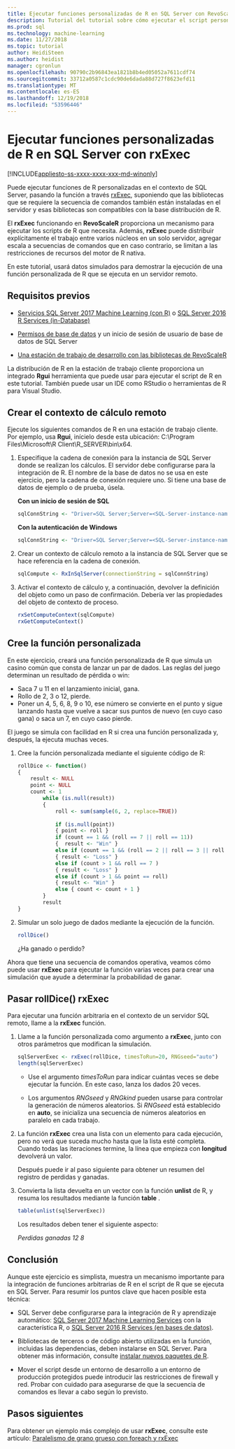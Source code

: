 ```yaml
---
title: Ejecutar funciones personalizadas de R en SQL Server con RevoScaleR rxExec - SQL Server Machine Learning
description: Tutorial del tutorial sobre cómo ejecutar el script personalizado de R en SQL Server con las funciones de RevoScaleR.
ms.prod: sql
ms.technology: machine-learning
ms.date: 11/27/2018
ms.topic: tutorial
author: HeidiSteen
ms.author: heidist
manager: cgronlun
ms.openlocfilehash: 90790c2b96843ea1821b8b4ed05052a7611cdf74
ms.sourcegitcommit: 33712a0587c1cdc90de6dada88d727f8623efd11
ms.translationtype: MT
ms.contentlocale: es-ES
ms.lasthandoff: 12/19/2018
ms.locfileid: "53596446"
---
```

# <a name="run-custom-r-functions-on-sql-server-using-rxexec"></a>Ejecutar funciones personalizadas de R en SQL Server con rxExec
[!INCLUDE[appliesto-ss-xxxx-xxxx-xxx-md-winonly](../../includes/appliesto-ss-xxxx-xxxx-xxx-md-winonly.md)]

Puede ejecutar funciones de R personalizadas en el contexto de SQL Server, pasando la función a través [rxExec](https://docs.microsoft.com/machine-learning-server/r-reference/revoscaler/rxexec), suponiendo que las bibliotecas que se requiere la secuencia de comandos también están instaladas en el servidor y esas bibliotecas son compatibles con la base distribución de R. 

El **rxExec** funcionando en **RevoScaleR** proporciona un mecanismo para ejecutar los scripts de R que necesita. Además, **rxExec** puede distribuir explícitamente el trabajo entre varios núcleos en un solo servidor, agregar escala a secuencias de comandos que en caso contrario, se limitan a las restricciones de recursos del motor de R nativa.

En este tutorial, usará datos simulados para demostrar la ejecución de una función personalizada de R que se ejecuta en un servidor remoto.

## <a name="prerequisites"></a>Requisitos previos

+ [Servicios SQL Server 2017 Machine Learning (con R)](../install/sql-machine-learning-services-windows-install.md) o [SQL Server 2016 R Services (in-Database)](../install/sql-r-services-windows-install.md)
  
+ [Permisos de base de datos](../security/user-permission.md) y un inicio de sesión de usuario de base de datos de SQL Server

+ [Una estación de trabajo de desarrollo con las bibliotecas de RevoScaleR](../r/set-up-a-data-science-client.md)

La distribución de R en la estación de trabajo cliente proporciona un integrado **Rgui** herramienta que puede usar para ejecutar el script de R en este tutorial. También puede usar un IDE como RStudio o herramientas de R para Visual Studio.

## <a name="create-the-remote-compute-context"></a>Crear el contexto de cálculo remoto

Ejecute los siguientes comandos de R en una estación de trabajo cliente. Por ejemplo, usa **Rgui**, inícielo desde esta ubicación: C:\Program Files\Microsoft\R Client\R_SERVER\bin\x64\.

1. Especifique la cadena de conexión para la instancia de SQL Server donde se realizan los cálculos. El servidor debe configurarse para la integración de R. El nombre de la base de datos no se usa en este ejercicio, pero la cadena de conexión requiere uno. Si tiene una base de datos de ejemplo o de prueba, úsela.

    **Con un inicio de sesión de SQL**

    ```R
    sqlConnString <- "Driver=SQL Server;Server=<SQL-Server-instance-name>; Database=<database-name>;Uid=<SQL-user-name>;Pwd=<password>"
    ```

    **Con la autenticación de Windows**

    ```R
    sqlConnString <- "Driver=SQL Server;Server=<SQL-Server-instance-name>;Database=<database-name>;Trusted_Connection=True"
    ```

2. Crear un contexto de cálculo remoto a la instancia de SQL Server que se hace referencia en la cadena de conexión.

    ```R
    sqlCompute <- RxInSqlServer(connectionString = sqlConnString)
    ```

3. Activar el contexto de cálculo y, a continuación, devolver la definición del objeto como un paso de confirmación. Debería ver las propiedades del objeto de contexto de proceso.

    ```R
    rxSetComputeContext(sqlCompute)
    rxGetComputeContext()
    ```

## <a name="create-the-custom-function"></a>Cree la función personalizada

En este ejercicio, creará una función personalizada de R que simula un casino común que consta de lanzar un par de dados. Las reglas del juego determinan un resultado de pérdida o win:

+ Saca 7 u 11 en el lanzamiento inicial, gana.
+ Rollo de 2, 3 o 12, pierde.
+ Poner un 4, 5, 6, 8, 9 o 10, ese número se convierte en el punto y sigue lanzando hasta que vuelve a sacar sus puntos de nuevo (en cuyo caso gana) o saca un 7, en cuyo caso pierde.

El juego se simula con facilidad en R si crea una función personalizada y, después, la ejecuta muchas veces.

1.  Cree la función personalizada mediante el siguiente código de R:
  
    ```R
    rollDice <- function()
    {
        result <- NULL
        point <- NULL
        count <- 1
            while (is.null(result))
            {
                roll <- sum(sample(6, 2, replace=TRUE))
  
                if (is.null(point))
                { point <- roll }
                if (count == 1 && (roll == 7 || roll == 11))
                {  result <- "Win" }
                else if (count == 1 && (roll == 2 || roll == 3 || roll == 12))
                { result <- "Loss" }
                else if (count > 1 && roll == 7 )
                { result <- "Loss" }
                else if (count > 1 && point == roll)
                { result <- "Win" }
                else { count <- count + 1 }
            }
            result
    }
    ```
  
2.  Simular un solo juego de dados mediante la ejecución de la función.
  
    ```R
    rollDice()
    ```
  
    ¿Ha ganado o perdido?
  
Ahora que tiene una secuencia de comandos operativa, veamos cómo puede usar **rxExec** para ejecutar la función varias veces para crear una simulación que ayude a determinar la probabilidad de ganar.

## <a name="pass-rolldice-in-rxexec"></a>Pasar rollDice() rxExec

Para ejecutar una función arbitraria en el contexto de un servidor SQL remoto, llame a la **rxExec** función.

1. Llame a la función personalizada como argumento a **rxExec**, junto con otros parámetros que modifican la simulación.
  
    ```R
    sqlServerExec <- rxExec(rollDice, timesToRun=20, RNGseed="auto")
    length(sqlServerExec)
    ```
  
    + Use el argumento *timesToRun* para indicar cuántas veces se debe ejecutar la función.  En este caso, lanza los dados 20 veces.
  
    + Los argumentos *RNGseed* y *RNGkind* pueden usarse para controlar la generación de números aleatorios. Si *RNGseed* está establecido en **auto**, se inicializa una secuencia de números aleatorios en paralelo en cada trabajo.
  
2. La función **rxExec** crea una lista con un elemento para cada ejecución, pero no verá que suceda mucho hasta que la lista esté completa. Cuando todas las iteraciones termine, la línea que empieza con **longitud** devolverá un valor.
  
    Después puede ir al paso siguiente para obtener un resumen del registro de perdidas y ganadas.
  
3. Convierta la lista devuelta en un vector con la función **unlist** de R, y resuma los resultados mediante la función **table** .
  
    ```R
    table(unlist(sqlServerExec))
    ```
  
    Los resultados deben tener el siguiente aspecto:
  
     *Perdidas ganadas* *12 8*

## <a name="conclusion"></a>Conclusión

Aunque este ejercicio es simplista, muestra un mecanismo importante para la integración de funciones arbitrarias de R en el script de R que se ejecuta en SQL Server. Para resumir los puntos clave que hacen posible esta técnica:

+ SQL Server debe configurarse para la integración de R y aprendizaje automático: [SQL Server 2017 Machine Learning Services](../install/sql-machine-learning-services-windows-install.md) con la característica R, o [SQL Server 2016 R Services (en bases de datos)](../install/sql-r-services-windows-install.md).

+ Bibliotecas de terceros o de código abierto utilizadas en la función, incluidas las dependencias, deben instalarse en SQL Server. Para obtener más información, consulte [instalar nuevos paquetes de R](../r/install-additional-r-packages-on-sql-server.md).

+ Mover el script desde un entorno de desarrollo a un entorno de producción protegidos puede introducir las restricciones de firewall y red. Probar con cuidado para asegurarse de que la secuencia de comandos es llevar a cabo según lo previsto.

## <a name="next-steps"></a>Pasos siguientes

Para obtener un ejemplo más complejo de usar **rxExec**, consulte este artículo: [Paralelismo de grano grueso con foreach y rxExec](https://blog.revolutionanalytics.com/2015/04/coarse-grain-parallelism-with-foreach-and-rxexec.html)

